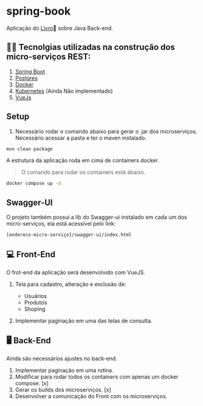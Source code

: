 # spring-book

Aplicação do [Livro](https://www.casadocodigo.com.br/products/livro-backend-java?_pos=7&_sid=82fcff755&_ss=r)📘 sobre Java Back-end. 

## 👨‍💻 Tecnolgias utilizadas na construção dos micro-serviços REST:
1. [Spring Boot](https://spring.io/)
2. [Postgres](https://www.postgresql.org/)
3. [Docker](Docker)
4. [Kubernetes](https://kubernetes.io/pt-br/) (Ainda Não implementado) 
5. [VueJs](https://vuejs.org/)

## Setup

1. Necessário rodar o comando abaixo para gerar o .jar dos microserviços. Necessário acessar a pasta e ter o maven instalado.
```bash
mvn clean package
```

A estrutura da aplicação roda em cima de containers docker.

> O comando para rodar os containers está abaixo.

```bash
docker compose up -d
```

## Swagger-UI

O projeto também possui a lib do Swagger-ui instalado em cada um dos micro-serviços, ela está acessível pelo link:

```bash
[endereco-micro-serviço]/swagger-ui/index.html
```

## 💻 Front-End

O frot-end da aplicação será desenvolvido com VueJS.

1. Tela para cadastro, alteração e exclusão de:
    - Usuários
    - Produtos
    - Shoping

2. Implementar paginação em uma das telas de consulta.

## 🖥 Back-End

Ainda são necessários ajustes no back-end.

1. Implementar paginação em uma rotina.
2. Modificar para rodar todos os containers com apenas um docker compose. [x]
3. Gerar os builds dos microserviços. [x]
4. Desenvolver a comunicação do Front com os microserviços.
